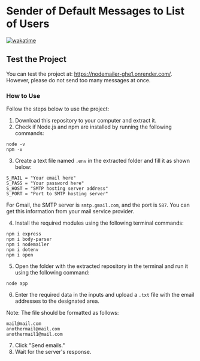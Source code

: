 # Sender of Default Messages to List of Users

[![wakatime](https://wakatime.com/badge/github/viktor-kindrat/nodemailer.svg)](https://wakatime.com/badge/github/viktor-kindrat/nodemailer)

## Test the Project

You can test the project at: https://nodemailer-ghe1.onrender.com/. However, please do not send too many messages at once.

### How to Use

Follow the steps below to use the project:

1. Download this repository to your computer and extract it. 
2. Check if Node.js and npm are installed by running the following commands:

```
node -v
npm -v
```

3. Create a text file named `.env` in the extracted folder and fill it as shown below:

```
S_MAIL = "Your email here"
S_PASS = "Your password here"
S_HOST = "SMTP hosting server address"
S_PORT = "Port to SMTP hosting server"
```

For Gmail, the SMTP server is `smtp.gmail.com`, and the port is `587`. You can get this information from your mail service provider.

4. Install the required modules using the following terminal commands:

```
npm i express
npm i body-parser
npm i nodemailer
npm i dotenv
npm i open
```

5. Open the folder with the extracted repository in the terminal and run it using the following command:

```
node app
```

6. Enter the required data in the inputs and upload a `.txt` file with the email addresses to the designated area. 

Note: The file should be formatted as follows:

```
mail@mail.com
anothermail@mail.com
anothermail1@mail.com
```

7. Click "Send emails."
8. Wait for the server's response.
